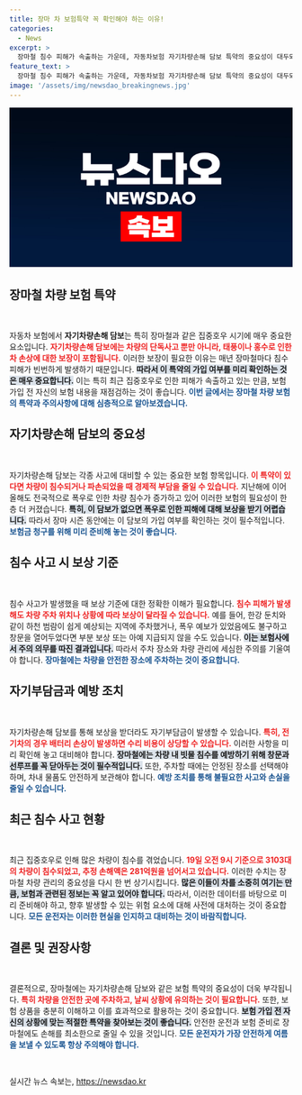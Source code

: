 ```yaml
---
title: 장마 차 보험특약 꼭 확인해야 하는 이유!
categories:
  - News
excerpt: >
  장마철 침수 피해가 속출하는 가운데, 자동차보험 자기차량손해 담보 특약의 중요성이 대두되고 있습니다. 폭우 속 주차장 침수, 창문 개방으로 인한 손해보상은 쉽지 않으니, 반드시 미리 확인하십시오!
feature_text: >
  장마철 침수 피해가 속출하는 가운데, 자동차보험 자기차량손해 담보 특약의 중요성이 대두되고 있습니다. 폭우 속 주차장 침수, 창문 개방으로 인한 손해보상은 쉽지 않으니, 반드시 미리 확인하십시오!
image: '/assets/img/newsdao_breakingnews.jpg'
---
```


<p><img src="/assets/img/newsdao_breakingnews.jpg" alt="implanttips 속보" /></p>

<h2 data-ke-size="size26">장마철 차량 보험 특약</h2>

<p data-ke-size="size16">&nbsp;</p>

<p>자동차 보험에서 <b>자기차량손해 담보</b>는 특히 장마철과 같은 집중호우 시기에 매우 중요한 요소입니다. <b><span style="color: #ee2323;">자기차량손해 담보에는 차량의 단독사고 뿐만 아니라, 태풍이나 홍수로 인한 차 손상에 대한 보장이 포함됩니다.</span></b> 이러한 보장이 필요한 이유는 매년 장마철마다 침수 피해가 빈번하게 발생하기 때문입니다. <b><span style="background-color: #21538527;">따라서 이 특약의 가입 여부를 미리 확인하는 것은 매우 중요합니다.</span></b> 이는 특히 최근 집중호우로 인한 피해가 속출하고 있는 만큼, 보험 가입 전 자신의 보험 내용을 재점검하는 것이 좋습니다. <b><span style="color: #1a5490;">이번 글에서는 장마철 차량 보험의 특약과 주의사항에 대해 심층적으로 알아보겠습니다.</span></b></p>

<h2 data-ke-size="size26">자기차량손해 담보의 중요성</h2>

<p data-ke-size="size16">&nbsp;</p>

<p>자기차량손해 담보는 각종 사고에 대비할 수 있는 중요한 보험 항목입니다. <b><span style="color: #ee2323;">이 특약이 있다면 차량이 침수되거나 파손되었을 때 경제적 부담을 줄일 수 있습니다.</span></b> 지난해에 이어 올해도 전국적으로 폭우로 인한 차량 침수가 증가하고 있어 이러한 보험의 필요성이 한층 더 커졌습니다. <b><span style="background-color: #21538527;">특히, 이 담보가 없으면 폭우로 인한 피해에 대해 보상을 받기 어렵습니다.</span></b> 따라서 장마 시즌 동안에는 이 담보의 가입 여부를 확인하는 것이 필수적입니다. <b><span style="color: #1a5490;">보험금 청구를 위해 미리 준비해 놓는 것이 좋습니다.</span></b></p>

<h2 data-ke-size="size26">침수 사고 시 보상 기준</h2>

<p data-ke-size="size16">&nbsp;</p>

<p>침수 사고가 발생했을 때 보상 기준에 대한 정확한 이해가 필요합니다. <b><span style="color: #ee2323;">침수 피해가 발생해도 차량 주차 위치나 상황에 따라 보상이 달라질 수 있습니다.</span></b> 예를 들어, 한강 둔치와 같이 하천 범람이 쉽게 예상되는 지역에 주차했거나, 폭우 예보가 있었음에도 불구하고 창문을 열어두었다면 부분 보상 또는 아예 지급되지 않을 수도 있습니다. <b><span style="background-color: #21538527;">이는 보험사에서 주의 의무를 따진 결과입니다.</span></b> 따라서 주차 장소와 차량 관리에 세심한 주의를 기울여야 합니다. <b><span style="color: #1a5490;">장마철에는 차량을 안전한 장소에 주차하는 것이 중요합니다.</span></b></p>

<h2 data-ke-size="size26">자기부담금과 예방 조치</h2>

<p data-ke-size="size16">&nbsp;</p>

<p>자기차량손해 담보를 통해 보상을 받더라도 자기부담금이 발생할 수 있습니다. <b><span style="color: #ee2323;">특히, 전기차의 경우 배터리 손상이 발생하면 수리 비용이 상당할 수 있습니다.</span></b> 이러한 사항을 미리 확인해 놓고 대비해야 합니다. <b><span style="background-color: #21538527;">장마철에는 차량 내 빗물 침수를 예방하기 위해 창문과 선루프를 꼭 닫아두는 것이 필수적입니다.</span></b> 또한, 주차할 때에는 안정된 장소를 선택해야 하며, 차내 물품도 안전하게 보관해야 합니다. <b><span style="color: #1a5490;">예방 조치를 통해 불필요한 사고와 손실을 줄일 수 있습니다.</span></b></p>

<h2 data-ke-size="size26">최근 침수 사고 현황</h2>

<p data-ke-size="size16">&nbsp;</p>

<p>최근 집중호우로 인해 많은 차량이 침수를 겪었습니다. <b><span style="color: #ee2323;">19일 오전 9시 기준으로 3103대의 차량이 침수되었고, 추정 손해액은 281억원을 넘어서고 있습니다.</span></b> 이러한 수치는 장마철 차량 관리의 중요성을 다시 한 번 상기시킵니다. <b><span style="background-color: #21538527;">많은 이들이 차를 소중히 여기는 만큼, 보험과 관련된 정보는 꼭 알고 있어야 합니다.</span></b> 따라서, 이러한 데이터를 바탕으로 미리 준비해야 하고, 향후 발생할 수 있는 위험 요소에 대해 사전에 대처하는 것이 중요합니다. <b><span style="color: #1a5490;">모든 운전자는 이러한 현실을 인지하고 대비하는 것이 바람직합니다.</span></b></p>

<h2 data-ke-size="size26">결론 및 권장사항</h2>

<p data-ke-size="size16">&nbsp;</p>

<p>결론적으로, 장마철에는 자기차량손해 담보와 같은 보험 특약의 중요성이 더욱 부각됩니다. <b><span style="color: #ee2323;">특히 차량을 안전한 곳에 주차하고, 날씨 상황에 유의하는 것이 필요합니다.</span></b> 또한, 보험 상품을 충분히 이해하고 이를 효과적으로 활용하는 것이 중요합니다. <b><span style="background-color: #21538527;">보험 가입 전 자신의 상황에 맞는 적절한 특약을 찾아보는 것이 좋습니다.</span></b> 안전한 운전과 보험 준비로 장마철에도 손해를 최소한으로 줄일 수 있을 것입니다. <b><span style="color: #1a5490;">모든 운전자가 가장 안전하게 여름을 보낼 수 있도록 항상 주의해야 합니다.</span></b></p>

<p data-ke-size="size16">&nbsp;</p>
실시간 뉴스 속보는, <a href="https://newsdao.kr" rel="dofollow">https://newsdao.kr</a>


